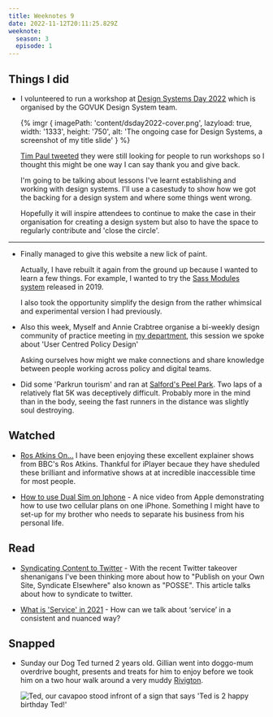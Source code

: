 ```yaml
---
title: Weeknotes 9
date: 2022-11-12T20:11:25.829Z
weeknote:
  season: 3
  episode: 1
---
```

## Things I did

* I volunteered to run a workshop at [Design Systems Day 2022](https://designnotes.blog.gov.uk/2022/08/16/join-us-for-design-system-day-2022/) which is organised by the GOVUK Design System team.

  {% imgr { imagePath: 'content/dsday2022-cover.png', lazyload: true, width: '1333', height: '750', alt: 'The ongoing case for Design Systems, a screenshot of my title slide' } %}

  [Tim Paul tweeted](https://twitter.com/timpaul/status/1589937360912887808?s=20&t=8aIhFjr9mcQDN3IoL1gm7A) they were still looking for people to run workshops so I thought this might be one way I can say thank you and give back.

  I'm going to be talking about lessons I've learnt establishing and working with design systems. I'll use a casestudy to show how we got the backing for a design system and where some things went wrong.

  Hopefully it will inspire attendees to continue to make the case in their organisation for creating a design system but also to have the space to regularly contribute and 'close the circle'.

---

* Finally managed to give this website a new lick of paint.

  Actually, I have rebuilt it again from the ground up because I wanted to learn a few things. For example, I wanted to try the [Sass Modules system](https://css-tricks.com/introducing-sass-modules/) released in 2019.

  I also took the opportunity simplify the design from the rather whimsical and experimental version I had previously.

* Also this week, Myself and Annie Crabtree organise a bi-weekly design community of practice meeting in [my department](https://www.gov.uk/government/organisations/department-for-levelling-up-housing-and-communities), this session we spoke about 'User Centred Policy Design'

   Asking ourselves how might we make connections and share knowledge between people working across policy and digital teams.

* Did some 'Parkrun tourism' and ran at [Salford's Peel Park](https://www.parkrun.org.uk/peel/). Two laps of a relatively flat 5K was deceptively difficult. Probably more in the mind than in the body, seeing the fast runners in the distance was slightly soul destroying.

## Watched

* [Ros Atkins On...](https://www.bbc.co.uk/iplayer/episodes/p095rjk1/ros-atkins-on) I have been enjoying these excellent explainer shows from BBC's Ros Atkins. Thankful for iPlayer becaue they have sheduled these brilliant and informative shows at at incredible inaccessible time for most people.

* [How to use Dual Sim on Iphone](https://www.youtube.com/watch?v=7lnEQLVOsH4) - A nice video from Apple demonstrating how to use two cellular plans on one iPhone. Something I might have to set-up for my brother who needs to separate his business from his personal life.

## Read

* [Syndicating Content to Twitter](https://mxb.dev/blog/syndicating-content-to-twitter-with-netlify-functions/) - With the recent Twitter takeover shenanigans I've been thinking more about how to "Publish on your Own Site, Syndicate Elsewhere" also known as "POSSE". This article talks about how to syndicate to twitter.

* [What is 'Service' in 2021](http://www.making-things-for-others.com/blog/2021/11/10/what-is-service-in-2021) - How can we talk about ‘service’ in a consistent and nuanced way?

## Snapped

* Sunday our Dog Ted turned 2 years old. Gillian went into doggo-mum overdrive bought, presents and treats for him to enjoy before we took him on a two hour walk around a very muddy [Rivigton](https://www.visitnorthwest.com/sights/lever-park/).

  ![Ted, our cavapoo stood infront of a sign that says 'Ted is 2 happy birthday Ted!'](https://res.cloudinary.com/paulmsmith/image/upload/c_scale,f_auto,q_auto,w_960/v1668290577/ted-birthday-2_j86mt2.jpg)

